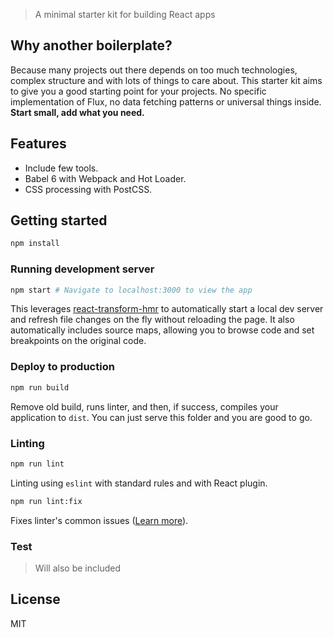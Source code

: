 > A minimal starter kit for building React apps

## Why another boilerplate?

Because many projects out there depends on too much technologies, complex structure and with lots of things to care about.
This starter kit aims to give you a good starting point for your projects. No specific implementation of Flux, no data fetching patterns
or universal things inside. **Start small, add what you need.**

## Features
- Include few tools.
- Babel 6 with Webpack and Hot Loader.
- CSS processing with PostCSS.

## Getting started

```bash
npm install
```

### Running development server

```bash
npm start # Navigate to localhost:3000 to view the app
```

This leverages [react-transform-hmr](https://github.com/gaearon/react-transform-hmr) to automatically start a local dev server and refresh file changes on the fly without reloading the page.
It also automatically includes source maps, allowing you to browse code and set breakpoints on the original code.

### Deploy to production

```bash
npm run build
```

Remove old build, runs linter, and then, if success, compiles your application to `dist`. You can just serve this folder and you are good to go.

### Linting

```bash
npm run lint
```

Linting using `eslint` with standard rules and with React plugin.

```bash
npm run lint:fix
```

Fixes linter's common issues ([Learn more](http://eslint.org/docs/user-guide/command-line-interface.html#fix)).

### Test

> Will also be included

## License

MIT
